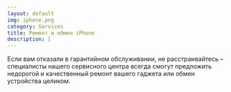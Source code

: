 ```yaml
---
layout: default
img: iphone.png
category: Services
title: Ремонт и обмен iPhone
description: |
---
```

  Если вам отказали в гарантийном обслуживании, не расстраивайтесь – специалисты
  нашего сервисного центра всегда смогут предложить недорогой и качественный ремонт
  вашего гаджета или обмен устройства целиком.
